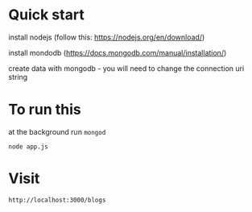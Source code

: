 # Quick start

install nodejs (follow this: https://nodejs.org/en/download/)

install mondodb (https://docs.mongodb.com/manual/installation/)

create data with mongodb - you will need to change the connection uri string

# To run this

at the background run ```mongod```

```
node app.js
```


# Visit

```
http://localhost:3000/blogs
```